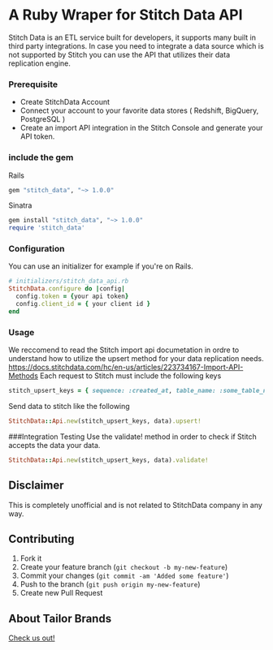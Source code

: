 A Ruby Wraper for Stitch Data API
===================


Stitch Data is an ETL service built for developers, it supports many built in third party integrations.
In case you need to integrate a data source which is not supported by Stitch you can use the API that utilizes their data replication engine.

### Prerequisite
- Create StitchData Account <br/>
- Connect your account to your favorite data stores ( Redshift, BigQuery, PostgreSQL ) <br/>
- Create an import API integration in the Stitch Console and generate your API token.

### include the gem
Rails
```rb
gem "stitch_data", "~> 1.0.0"
```
Sinatra
```rb
gem install "stitch_data", "~> 1.0.0"
require 'stitch_data'
```

### Configuration
You can use an initializer for example if you're on Rails.
```rb
# initializers/stitch_data_api.rb
StitchData.configure do |config|
  config.token = {your api token}
  config.client_id = { your client id }
end
```
### Usage
We reccomend to read the Stitch import api documetation in ordre to understand how to utilize the upsert method for your data replication needs. <br/>
https://docs.stitchdata.com/hc/en-us/articles/223734167-Import-API-Methods
Each request to Stitch must include the following keys
```rb
stitch_upsert_keys = { sequence: :created_at, table_name: :some_table_name, key_names: [:id] }
```
Send data to stitch like the following
```rb
StitchData::Api.new(stitch_upsert_keys, data).upsert!
```

###Integration Testing
Use the validate! method in order to check if Stitch accepts the data your data.
```rb
StitchData::Api.new(stitch_upsert_keys, data).validate!
```

## Disclaimer

This is completely unofficial and is not related to StitchData company in any way.

## Contributing

1. Fork it
2. Create your feature branch (`git checkout -b my-new-feature`)
3. Commit your changes (`git commit -am 'Added some feature'`)
4. Push to the branch (`git push origin my-new-feature`)
5. Create new Pull Request

## About Tailor Brands
[Check us out!](https://www.tailorbrands.com)
